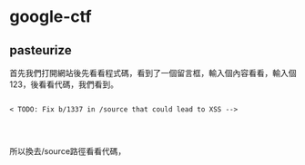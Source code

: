 # google-ctf


<h2>pasteurize</h2>

首先我們打開網站後先看看程式碼，看到了一個留言框，輸入個內容看看，輸入個123，後看看代碼，我們看到。
<pre><code>
< TODO: Fix b/1337 in /source that could lead to XSS -->
    <script>
        const note = "123"; /*恰恰好可以形成XSS*/
        const note_id = "7706dc51-7508-48e7-8f5b-240fe75a0537";
        const note_el = document.getElementById('note-content');
        const note_url_el = document.getElementById('note-title');
        const clean = DOMPurify.sanitize(note);
        note_el.innerHTML = clean;
        note_url_el.href = `/${note_id}`;
        note_url_el.innerHTML = `${note_id}`;
    </script>
</code></pre>
所以換去/source路徑看看代碼，

